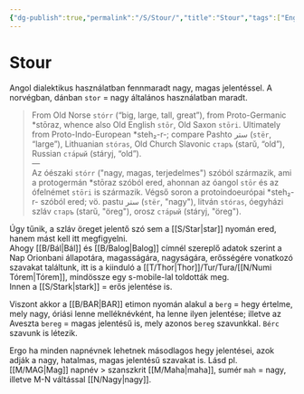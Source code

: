 ```yaml
---
{"dg-publish":true,"permalink":"/S/Stour/","title":"Stour","tags":["Englishtexttranslated"],"created":"2024-10-23T23:38","updated":"2025-03-10T22:18"}
---
```



# Stour

Angol dialektikus használatban fennmaradt nagy, magas jelentéssel. A norvégban, dánban `stor` = nagy általános használatban maradt.  

> From Old Norse `stórr` (“big, large, tall, great”), from Proto-Germanic \*stōraz, whence also Old English `stōr`, Old Saxon `stōri`. Ultimately from Proto-Indo-European \*steh₂-r-; compare Pashto ستر (`stër`, “large”), Lithuanian `stóras`, Old Church Slavonic `старъ` (starŭ, “old”), Russian `ста́рый` (stáryj, “old”).  
> —  
> Az óészaki `stórr` ("nagy, magas, terjedelmes") szóból származik, ami a protogermán \*stōraz szóból ered, ahonnan az óangol `stōr` és az ófelnémet `stōri` is származik. Végső soron a protoindoeurópai \*steh₂-r- szóból ered; vö. pastu ستر (`stër`, "nagy"), litván `stóras`, óegyházi szláv `старъ` (starŭ, "öreg"), orosz `ста́рый` (stáryj, "öreg").   

Úgy tűnik, a szláv öreget jelentő szó sem a [[S/Star\|star]] nyomán ered, hanem mást kell itt megfigyelni.  
Ahogy [[B/Bál\|Bál]] és [[B/Balog\|Balog]] címnél szereplő adatok szerint a Nap Orionbani állapotára, magasságára, nagyságára, erősségére vonatkozó szavakat találtunk, itt is a kiinduló a [[T/Thor\|Thor]]/Tur/Tura/[[N/Numi Tórem\|Tórem]], mindössze egy s-mobile-lal toldották meg.  
Innen a [[S/Stark\|stark]] = erős jelentése is.  

Viszont akkor a [[B/BAR\|BAR]] etimon nyomán alakul a `berg` = hegy értelme, mely nagy, óriási lenne melléknévként, ha lenne ilyen jelentése; illetve az Aveszta `bereg` = magas jelentésű is, mely azonos `bereg` szavunkkal. `Bérc` szavunk is létezik.  

Ergo ha minden napnévnek lehetnek másodlagos hegy jelentései, azok adják a nagy, hatalmas, magas jelentésű szavakat is. Lásd pl. [[M/MAG\|Mag]] napnév > szanszkrit [[M/Maha\|maha]], sumér `mah` = nagy, illetve M-N váltással [[N/Nagy\|nagy]].  